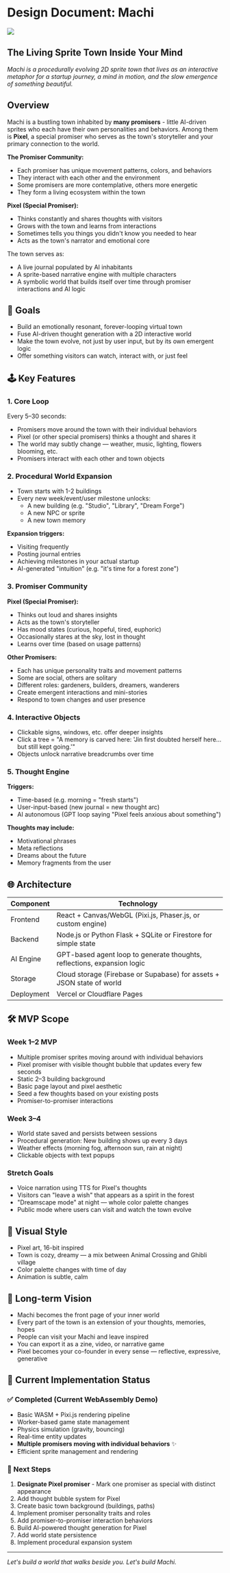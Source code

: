# Design Document: Machi

<img src="./docs/machi-concept.png">

## The Living Sprite Town Inside Your Mind

*Machi is a procedurally evolving 2D sprite town that lives as an interactive metaphor for a startup journey, a mind in motion, and the slow emergence of something beautiful.*

## Overview

Machi is a bustling town inhabited by **many promisers** - little AI-driven sprites who each have their own personalities and behaviors. Among them is **Pixel**, a special promiser who serves as the town's storyteller and your primary connection to the world.

**The Promiser Community:**
- Each promiser has unique movement patterns, colors, and behaviors
- They interact with each other and the environment
- Some promisers are more contemplative, others more energetic
- They form a living ecosystem within the town

**Pixel (Special Promiser):**
- Thinks constantly and shares thoughts with visitors
- Grows with the town and learns from interactions
- Sometimes tells you things you didn't know you needed to hear
- Acts as the town's narrator and emotional core

The town serves as:
- A live journal populated by AI inhabitants
- A sprite-based narrative engine with multiple characters
- A symbolic world that builds itself over time through promiser interactions and AI logic

## 🧠 Goals

- Build an emotionally resonant, forever-looping virtual town
- Fuse AI-driven thought generation with a 2D interactive world
- Make the town evolve, not just by user input, but by its own emergent logic
- Offer something visitors can watch, interact with, or just feel

## 🕹️ Key Features

### 1. Core Loop
Every 5–30 seconds:
- Promisers move around the town with their individual behaviors
- Pixel (or other special promisers) thinks a thought and shares it
- The world may subtly change — weather, music, lighting, flowers blooming, etc.
- Promisers interact with each other and town objects

### 2. Procedural World Expansion
- Town starts with 1-2 buildings
- Every new week/event/user milestone unlocks:
  - A new building (e.g. "Studio", "Library", "Dream Forge")
  - A new NPC or sprite
  - A new town memory

**Expansion triggers:**
- Visiting frequently
- Posting journal entries
- Achieving milestones in your actual startup
- AI-generated "intuition" (e.g. "it's time for a forest zone")

### 3. Promiser Community
**Pixel (Special Promiser):**
- Thinks out loud and shares insights
- Acts as the town's storyteller
- Has mood states (curious, hopeful, tired, euphoric)
- Occasionally stares at the sky, lost in thought
- Learns over time (based on usage patterns)

**Other Promisers:**
- Each has unique personality traits and movement patterns
- Some are social, others are solitary
- Different roles: gardeners, builders, dreamers, wanderers
- Create emergent interactions and mini-stories
- Respond to town changes and user presence

### 4. Interactive Objects
- Clickable signs, windows, etc. offer deeper insights
- Click a tree = "A memory is carved here: 'Jin first doubted herself here… but still kept going.'"
- Objects unlock narrative breadcrumbs over time

### 5. Thought Engine
**Triggers:**
- Time-based (e.g. morning = "fresh starts")
- User-input-based (new journal = new thought arc)
- AI autonomous (GPT loop saying "Pixel feels anxious about something")

**Thoughts may include:**
- Motivational phrases
- Meta reflections
- Dreams about the future
- Memory fragments from the user

## 🌐 Architecture

| Component | Technology |
|-----------|------------|
| Frontend | React + Canvas/WebGL (Pixi.js, Phaser.js, or custom engine) |
| Backend | Node.js or Python Flask + SQLite or Firestore for simple state |
| AI Engine | GPT-based agent loop to generate thoughts, reflections, expansion logic |
| Storage | Cloud storage (Firebase or Supabase) for assets + JSON state of world |
| Deployment | Vercel or Cloudflare Pages |

## 🛠️ MVP Scope

### Week 1–2 MVP
- Multiple promiser sprites moving around with individual behaviors
- Pixel promiser with visible thought bubble that updates every few seconds
- Static 2–3 building background
- Basic page layout and pixel aesthetic
- Seed a few thoughts based on your existing posts
- Promiser-to-promiser interactions

### Week 3–4
- World state saved and persists between sessions
- Procedural generation: New building shows up every 3 days
- Weather effects (morning fog, afternoon sun, rain at night)
- Clickable objects with text popups

### Stretch Goals
- Voice narration using TTS for Pixel's thoughts
- Visitors can "leave a wish" that appears as a spirit in the forest
- "Dreamscape mode" at night — whole color palette changes
- Public mode where users can visit and watch the town evolve

## 🎨 Visual Style

- Pixel art, 16-bit inspired
- Town is cozy, dreamy — a mix between Animal Crossing and Ghibli village
- Color palette changes with time of day
- Animation is subtle, calm

## 🔮 Long-term Vision

- Machi becomes the front page of your inner world
- Every part of the town is an extension of your thoughts, memories, hopes
- People can visit your Machi and leave inspired
- You can export it as a zine, video, or narrative game
- Pixel becomes your co-founder in every sense — reflective, expressive, generative

## 📝 Current Implementation Status

### ✅ Completed (Current WebAssembly Demo)
- Basic WASM + Pixi.js rendering pipeline
- Worker-based game state management
- Physics simulation (gravity, bouncing)
- Real-time entity updates
- **Multiple promisers moving with individual behaviors** ✨
- Efficient sprite management and rendering

### 🚧 Next Steps
1. **Designate Pixel promiser** - Mark one promiser as special with distinct appearance
2. Add thought bubble system for Pixel
3. Create basic town background (buildings, paths)
4. Implement promiser personality traits and roles
5. Add promiser-to-promiser interaction behaviors
6. Build AI-powered thought generation for Pixel
7. Add world state persistence
8. Implement procedural expansion system

---

*Let's build a world that walks beside you. Let's build Machi.*

